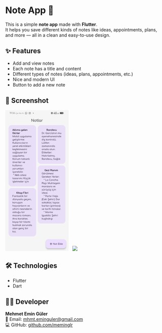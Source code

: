 # Note App 📝

This is a simple **note app** made with **Flutter**.  
It helps you save different kinds of notes like ideas, appointments, plans, and more — all in a clean and easy-to-use design.

## ✨ Features

- Add and view notes  
- Each note has a title and content  
- Different types of notes (ideas, plans, appointments, etc.)  
- Nice and modern UI  
- Button to add a new note  

## 📱 Screenshot

<p float="left">
  <img src="Screenshot_20250416-193609.png" width="200" />
    &nbsp;
  <img src="screen-20250416-193056 (3).gif" width="200" />
</p>

## 🛠️ Technologies

- Flutter  
- Dart

## 👨‍💻 Developer

**Mehmet Emin Güler**  
📧 Email: [mhmt.eminguler@gmail.com](mailto:mhmt.eminguler@gmail.com)  
💻 GitHub: [github.com/meminglr](https://github.com/meminglr)
